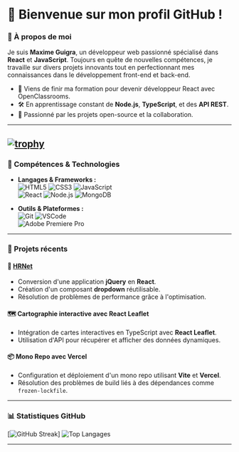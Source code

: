 # 👋 Bienvenue sur mon profil GitHub ! 

### 🎨 À propos de moi
Je suis **Maxime Guigra**, un développeur web passionné spécialisé dans **React** et **JavaScript**. Toujours en quête de nouvelles compétences, je travaille sur divers projets innovants tout en perfectionnant mes connaissances dans le développement front-end et back-end.

- 🚀 Viens de finir ma formation pour devenir développeur React avec OpenClassrooms.
- 🛠️ En apprentissage constant de **Node.js**, **TypeScript**, et des **API REST**.
- 🌱 Passionné par les projets open-source et la collaboration.

---
[![trophy](https://github-profile-trophy.vercel.app/?username=gmaxdev&theme=onedark)](https://github.com/ryo-ma/github-profile-trophy)
---

### 🔧 Compétences & Technologies
- **Langages & Frameworks :**  
  ![HTML5](https://img.shields.io/badge/-HTML5-orange?style=flat&logo=html5&logoColor=white) 
  ![CSS3](https://img.shields.io/badge/-CSS3-blue?style=flat&logo=css3&logoColor=white) 
  ![JavaScript](https://img.shields.io/badge/-JavaScript-yellow?style=flat&logo=javascript&logoColor=white)  
  ![React](https://img.shields.io/badge/-React-61DAFB?style=flat&logo=react&logoColor=white) 
  ![Node.js](https://img.shields.io/badge/-Node.js-339933?style=flat&logo=node.js&logoColor=white) 
  ![MongoDB](https://img.shields.io/badge/-MongoDB-green?style=flat&logo=mongodb&logoColor=white)

- **Outils & Plateformes :**  
  ![Git](https://img.shields.io/badge/-Git-F05032?style=flat&logo=git&logoColor=white) 
  ![VSCode](https://img.shields.io/badge/-VSCode-blue?style=flat&logo=visual-studio-code&logoColor=white)  
  ![Adobe Premiere Pro](https://img.shields.io/badge/-Premiere%20Pro-9999FF?style=flat&logo=adobe-premiere-pro&logoColor=white)

---

### 🌟 Projets récents
#### 📝 **[HRNet](https://github.com/GMaxDev/HRNet)**
- Conversion d'une application **jQuery** en **React**.
- Création d'un composant **dropdown** réutilisable.
- Résolution de problèmes de performance grâce à l'optimisation.

#### 🗺️ **Cartographie interactive avec React Leaflet**
- Intégration de cartes interactives en TypeScript avec **React Leaflet**.
- Utilisation d'API pour récupérer et afficher des données dynamiques.

#### 📦 **Mono Repo avec Vercel**
- Configuration et déploiement d'un mono repo utilisant **Vite** et **Vercel**.
- Résolution des problèmes de build liés à des dépendances comme `frozen-lockfile`.

---

### 📊 Statistiques GitHub
[![GitHub Streak](https://streak-stats.demolab.com?user=gmaxdev&theme=dark&date_format=j%20M%5B%20Y%5D)]
![Top Langages](https://github-readme-stats.vercel.app/api/top-langs/?username=gmaxdev&layout=compact&theme=radical)

---
